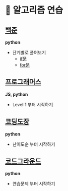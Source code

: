 # 🌈 알고리즘 연습

## [백준](https://www.acmicpc.net/)

**python**

- 단계별로 풀어보기
  - [if문](https://www.acmicpc.net/step/4)
  - [for문](https://www.acmicpc.net/step/3)

## [프로그래머스](https://programmers.co.kr/learn/challenges?tab=all_challenges)

**JS, python**

- Level 1 부터 시작하기

## [코딩도장](https://codingdojang.com/list/1?sort=level&sort_order=fw)

**python**

- 난이도순 부터 시작하기

## [코드그라운드](https://www.codeground.org/practice)

**python**

- 연습문제 부터 시작하기
